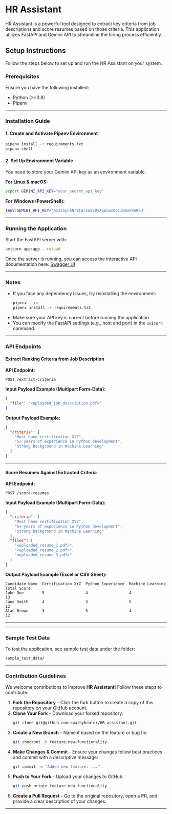 #  HR Assistant

HR Assistant is a powerful tool designed to extract key criteria from job descriptions and score resumes based on those criteria. This application utilizes FastAPI and Gemini API to streamline the hiring process efficiently.

##  Setup Instructions

Follow the steps below to set up and run the HR Assistant on your system.

###  Prerequisites
Ensure you have the following installed:
- Python (>=3.8)
- Pipenv

---

###  Installation Guide

#### **1️.  Create and Activate Pipenv Environment**
```sh
pipenv install -r requirements.txt
pipenv shell
```

#### **2️. Set Up Environment Variable**
You need to store your Gemini API key as an environment variable.

**For Linux & macOS:**
```sh
export GEMINI_API_KEY="your_secret_api_key"
```

**For Windows (PowerShell):**
```powershell
$env:GEMINI_API_KEY='AIzaSyCkNr9Iacsw8EByA6EnwxOoCInmwnkn0kU'
```

---

###  Running the Application
Start the FastAPI server with:
```sh
uvicorn app:app --reload
```

Once the server is running, you can access the interactive API documentation here:
[Swagger UI](http://127.0.0.1:8000/docs)

---

###  Notes
- If you face any dependency issues, try reinstalling the environment:
  ```sh
  pipenv --rm
  pipenv install -r requirements.txt
  ```
- Make sure your API key is correct before running the application.
- You can modify the FastAPI settings (e.g., host and port) in the `uvicorn` command.

---


###  API Endpoints

####  Extract Ranking Criteria from Job Description

**API Endpoint:**
```
POST /extract-criteria
```

**Input Payload Example (Multipart Form-Data):**
```json
{
  "file": "<uploaded_job_description.pdf>"
}
```

**Output Payload Example:**
```json
{
  "criteria": [
    "Must have certification XYZ",
    "5+ years of experience in Python development",
    "Strong background in Machine Learning"
  ]
}
```

---

####  Score Resumes Against Extracted Criteria

**API Endpoint:**
```
POST /score-resumes
```

**Input Payload Example (Multipart Form-Data):**
```json
{
  "criteria": [
    "Must have certification XYZ",
    "5+ years of experience in Python development",
    "Strong background in Machine Learning"
  ],
  "files": [
    "<uploaded_resume_1.pdf>",
    "<uploaded_resume_2.pdf>",
    "<uploaded_resume_3.pdf>"
  ]
}
```

**Output Payload Example (Excel or CSV Sheet):**
```
Candidate Name  Certification XYZ  Python Experience  Machine Learning  Total Score
John Doe        5                  4                  4                13
Jane Smith      4                  3                  5                12
Alan Brown      3                  5                  4                12
```

---
---

###  Sample Test Data
To test the application, see sample test data under the folder:
```
sample_test_data/
```

---

###  Contribution Guidelines
We welcome contributions to improve **HR Assistant**! Follow these steps to contribute:

1. **Fork the Repository** - Click the fork button to create a copy of this repository on your GitHub account.
2. **Clone Your Fork** - Download your forked repository:
   ```sh
   git clone git@github.com:swathyhealer/HR_assistant.git
   ```
3. **Create a New Branch** - Name it based on the feature or bug fix:
   ```sh
   git checkout -b feature-new-functionality
   ```
4. **Make Changes & Commit** - Ensure your changes follow best practices and commit with a descriptive message:
   ```sh
   git commit -m "Added new feature: ..."
   ```
5. **Push to Your Fork** - Upload your changes to GitHub:
   ```sh
   git push origin feature-new-functionality
   ```
6. **Create a Pull Request** - Go to the original repository, open a PR, and provide a clear description of your changes.



---


